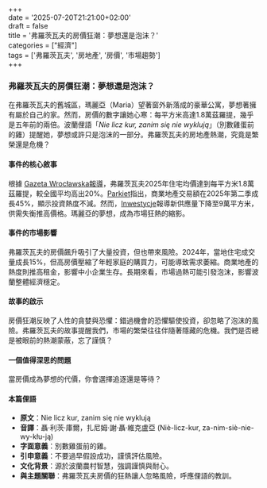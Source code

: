 +++  
date = '2025-07-20T21:21:00+02:00'  
draft = false  
title = '弗羅茨瓦夫的房價狂潮：夢想還是泡沫？'  
categories = ["經濟"]  
tags = ['弗羅茨瓦夫', '房地產', '房價', '市場趨勢']  
+++

### 弗羅茨瓦夫的房價狂潮：夢想還是泡沫？

在弗羅茨瓦夫的舊城區，瑪麗亞（Maria）望著窗外新落成的豪華公寓，夢想著擁有屬於自己的家。然而，房價的數字讓她心寒：每平方米高達1.8萬茲羅提，幾乎是五年前的兩倍。波蘭俚語「*Nie licz kur, zanim się nie wyklują*」（別數雞蛋前的雞）提醒她，夢想或許只是泡沫的一部分。弗羅茨瓦夫的房地產熱潮，究竟是繁榮還是危機？

#### 事件的核心敘事
根據 [Gazeta Wrocławska報導](https://gazetawroclawska.pl/ceny-mieszkan-we-wroclawiu-szokuja-ale-i-tak-sa-srednie-w-skali-polski-sprawdzilismy-oferty-deweloperow-w-innych-miastach/ar/c1p2-27794033#google_vignette)，弗羅茨瓦夫2025年住宅均價達到每平方米1.8萬茲羅提，較全國平均高出20%。[Parkiet](https://www.parkiet.com/nieruchomosci/art42724881-rynek-nieruchomosci-handlowych-utrzymuje-wysokie-tempo)指出，商業地產交易額在2025年第二季成長45%，顯示投資熱度不減。然而，[Inwestycje](https://inwestycje.pl/nieruchomosci/podaz-nowej-powierzchni-handlowej-spadla-r-r-do-ok-90-tys-m2-gla-w-ii-kw-2025/)報導新供應量下降至9萬平方米，供需失衡推高價格。瑪麗亞的夢想，成為市場狂熱的縮影。

#### 事件的市場影響
弗羅茨瓦夫的房價飆升吸引了大量投資，但也帶來風險。2024年，當地住宅成交量成長15%，但高房價壓縮了年輕家庭的購買力，可能導致需求萎縮。商業地產的熱度則推高租金，影響中小企業生存。長期來看，市場過熱可能引發泡沫，影響波蘭整體經濟穩定。

#### 故事的啟示
房價狂潮反映了人性的貪婪與恐懼：錯過機會的恐懼驅使投資，卻忽略了泡沫的風險。弗羅茨瓦夫的故事提醒我們，市場的繁榮往往伴隨著隱藏的危機。我們是否總是被眼前的熱潮蒙蔽，忘了謹慎？

#### 一個值得深思的問題
當房價成為夢想的代價，你會選擇追逐還是等待？

#### 本篇俚語
- **原文**：Nie licz kur, zanim się nie wyklują  
- **音譯**：聶·利茨·庫爾，扎尼姆·謝·聶·維克盧亞 (Niè-licz-kur, za-nim-siè-nie-wy-kłu-ją)  
- **字面意義**：別數雞蛋前的雞。  
- **引申意義**：不要過早假設成功，謹慎評估風險。  
- **文化背景**：源於波蘭農村智慧，強調謹慎與耐心。  
- **與主題關聯**：弗羅茨瓦夫房價的狂熱讓人忽略風險，呼應俚語的教訓。